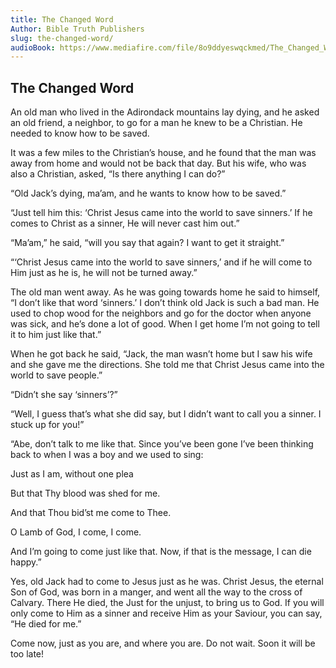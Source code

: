 ```yaml
---
title: The Changed Word
Author: Bible Truth Publishers
slug: the-changed-word/
audioBook: https://www.mediafire.com/file/8o9ddyeswqckmed/The_Changed_Word.mp3/file
---
```




## The Changed Word

An old man who lived in the Adirondack mountains lay dying, and he asked an old friend, a neighbor, to go for a man he knew to be a Christian. He needed to know how to be saved.

It was a few miles to the Christian’s house, and he found that the man was away from home and would not be back that day. But his wife, who was also a Christian, asked, “Is there anything I can do?”

“Old Jack’s dying, ma’am, and he wants to know how to be saved.”

“Just tell him this: ‘Christ Jesus came into the world to save sinners.’ If he comes to Christ as a sinner, He will never cast him out.”

“Ma’am,” he said, “will you say that again? I want to get it straight.”

“‘Christ Jesus came into the world to save sinners,’ and if he will come to Him just as he is, he will not be turned away.”

The old man went away. As he was going towards home he said to himself, “I don’t like that word ‘sinners.’ I don’t think old Jack is such a bad man. He used to chop wood for the neighbors and go for the doctor when anyone was sick, and he’s done a lot of good. When I get home I’m not going to tell it to him just like that.”

When he got back he said, “Jack, the man wasn’t home but I saw his wife and she gave me the directions. She told me that Christ Jesus came into the world to save people.”

“Didn’t she say ‘sinners’?”

“Well, I guess that’s what she did say, but I didn’t want to call you a sinner. I stuck up for you!”

“Abe, don’t talk to me like that. Since you’ve been gone I’ve been thinking back to when I was a boy and we used to sing:

Just as I am, without one plea

But that Thy blood was shed for me.

And that Thou bid’st me come to Thee.

O Lamb of God, I come, I come.

And I’m going to come just like that. Now, if that is the message, I can die happy.”

Yes, old Jack had to come to Jesus just as he was. Christ Jesus, the eternal Son of God, was born in a manger, and went all the way to the cross of Calvary. There He died, the Just for the unjust, to bring us to God. If you will only come to Him as a sinner and receive Him as your Saviour, you can say, “He died for me.”

Come now, just as you are, and where you are. Do not wait. Soon it will be too late!